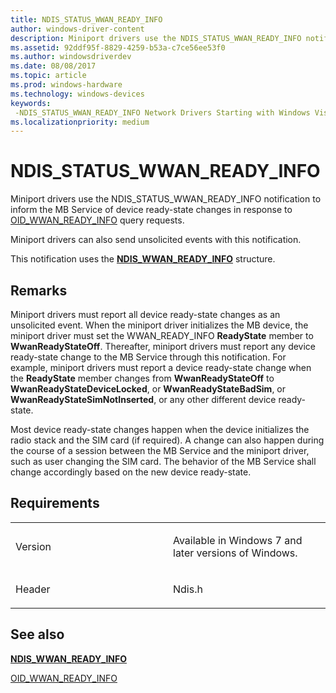 ```yaml
---
title: NDIS_STATUS_WWAN_READY_INFO
author: windows-driver-content
description: Miniport drivers use the NDIS_STATUS_WWAN_READY_INFO notification to inform the MB Service of device ready-state changes in response to OID_WWAN_READY_INFO \ 160;query requests.
ms.assetid: 92ddf95f-8829-4259-b53a-c7ce56ee53f0
ms.author: windowsdriverdev
ms.date: 08/08/2017
ms.topic: article
ms.prod: windows-hardware
ms.technology: windows-devices
keywords: 
 -NDIS_STATUS_WWAN_READY_INFO Network Drivers Starting with Windows Vista
ms.localizationpriority: medium
---
```


# NDIS\_STATUS\_WWAN\_READY\_INFO


Miniport drivers use the NDIS\_STATUS\_WWAN\_READY\_INFO notification to inform the MB Service of device ready-state changes in response to [OID\_WWAN\_READY\_INFO](oid-wwan-ready-info.md) query requests.

Miniport drivers can also send unsolicited events with this notification.

This notification uses the [**NDIS\_WWAN\_READY\_INFO**](https://msdn.microsoft.com/library/windows/hardware/ff567916) structure.

Remarks
-------

Miniport drivers must report all device ready-state changes as an unsolicited event. When the miniport driver initializes the MB device, the miniport driver must set the WWAN\_READY\_INFO **ReadyState** member to **WwanReadyStateOff**. Thereafter, miniport drivers must report any device ready-state change to the MB Service through this notification. For example, miniport drivers must report a device ready-state change when the **ReadyState** member changes from **WwanReadyStateOff** to **WwanReadyStateDeviceLocked**, or **WwanReadyStateBadSim**, or **WwanReadyStateSimNotInserted**, or any other different device ready-state.

Most device ready-state changes happen when the device initializes the radio stack and the SIM card (if required). A change can also happen during the course of a session between the MB Service and the miniport driver, such as user changing the SIM card. The behavior of the MB Service shall change accordingly based on the new device ready-state.

Requirements
------------

<table>
<colgroup>
<col width="50%" />
<col width="50%" />
</colgroup>
<tbody>
<tr class="odd">
<td><p>Version</p></td>
<td><p>Available in Windows 7 and later versions of Windows.</p></td>
</tr>
<tr class="even">
<td><p>Header</p></td>
<td>Ndis.h</td>
</tr>
</tbody>
</table>

## See also


[**NDIS\_WWAN\_READY\_INFO**](https://msdn.microsoft.com/library/windows/hardware/ff567916)

[OID\_WWAN\_READY\_INFO](oid-wwan-ready-info.md)

 

 




